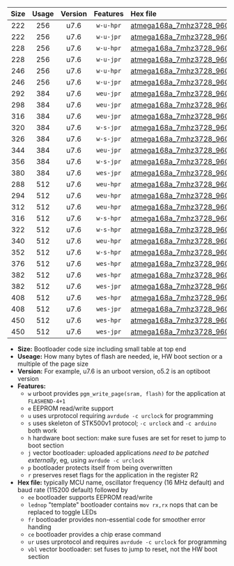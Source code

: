 |Size|Usage|Version|Features|Hex file|
|:-:|:-:|:-:|:-:|:--|
|222|256|u7.6|`w-u-hpr`|[atmega168a_7mhz3728_9600bps_ur.hex](https://raw.githubusercontent.com/stefanrueger/urboot/main//atmega168a_7mhz3728_9600bps_ur.hex)|
|222|256|u7.6|`w-u-jpr`|[atmega168a_7mhz3728_9600bps_ur_vbl.hex](https://raw.githubusercontent.com/stefanrueger/urboot/main//atmega168a_7mhz3728_9600bps_ur_vbl.hex)|
|228|256|u7.6|`w-u-hpr`|[atmega168a_7mhz3728_9600bps_lednop_ur.hex](https://raw.githubusercontent.com/stefanrueger/urboot/main//atmega168a_7mhz3728_9600bps_lednop_ur.hex)|
|228|256|u7.6|`w-u-jpr`|[atmega168a_7mhz3728_9600bps_lednop_ur_vbl.hex](https://raw.githubusercontent.com/stefanrueger/urboot/main//atmega168a_7mhz3728_9600bps_lednop_ur_vbl.hex)|
|246|256|u7.6|`w-u-hpr`|[atmega168a_7mhz3728_9600bps_lednop_fr_ur.hex](https://raw.githubusercontent.com/stefanrueger/urboot/main//atmega168a_7mhz3728_9600bps_lednop_fr_ur.hex)|
|246|256|u7.6|`w-u-jpr`|[atmega168a_7mhz3728_9600bps_lednop_fr_ur_vbl.hex](https://raw.githubusercontent.com/stefanrueger/urboot/main//atmega168a_7mhz3728_9600bps_lednop_fr_ur_vbl.hex)|
|292|384|u7.6|`weu-jpr`|[atmega168a_7mhz3728_9600bps_ee_ur_vbl.hex](https://raw.githubusercontent.com/stefanrueger/urboot/main//atmega168a_7mhz3728_9600bps_ee_ur_vbl.hex)|
|298|384|u7.6|`weu-jpr`|[atmega168a_7mhz3728_9600bps_ee_lednop_ur_vbl.hex](https://raw.githubusercontent.com/stefanrueger/urboot/main//atmega168a_7mhz3728_9600bps_ee_lednop_ur_vbl.hex)|
|316|384|u7.6|`weu-jpr`|[atmega168a_7mhz3728_9600bps_ee_lednop_fr_ur_vbl.hex](https://raw.githubusercontent.com/stefanrueger/urboot/main//atmega168a_7mhz3728_9600bps_ee_lednop_fr_ur_vbl.hex)|
|320|384|u7.6|`w-s-jpr`|[atmega168a_7mhz3728_9600bps_vbl.hex](https://raw.githubusercontent.com/stefanrueger/urboot/main//atmega168a_7mhz3728_9600bps_vbl.hex)|
|326|384|u7.6|`w-s-jpr`|[atmega168a_7mhz3728_9600bps_lednop_vbl.hex](https://raw.githubusercontent.com/stefanrueger/urboot/main//atmega168a_7mhz3728_9600bps_lednop_vbl.hex)|
|344|384|u7.6|`weu-jpr`|[atmega168a_7mhz3728_9600bps_ee_lednop_fr_ce_ur_vbl.hex](https://raw.githubusercontent.com/stefanrueger/urboot/main//atmega168a_7mhz3728_9600bps_ee_lednop_fr_ce_ur_vbl.hex)|
|356|384|u7.6|`w-s-jpr`|[atmega168a_7mhz3728_9600bps_lednop_fr_vbl.hex](https://raw.githubusercontent.com/stefanrueger/urboot/main//atmega168a_7mhz3728_9600bps_lednop_fr_vbl.hex)|
|380|384|u7.6|`wes-jpr`|[atmega168a_7mhz3728_9600bps_ee_vbl.hex](https://raw.githubusercontent.com/stefanrueger/urboot/main//atmega168a_7mhz3728_9600bps_ee_vbl.hex)|
|288|512|u7.6|`weu-hpr`|[atmega168a_7mhz3728_9600bps_ee_ur.hex](https://raw.githubusercontent.com/stefanrueger/urboot/main//atmega168a_7mhz3728_9600bps_ee_ur.hex)|
|294|512|u7.6|`weu-hpr`|[atmega168a_7mhz3728_9600bps_ee_lednop_ur.hex](https://raw.githubusercontent.com/stefanrueger/urboot/main//atmega168a_7mhz3728_9600bps_ee_lednop_ur.hex)|
|312|512|u7.6|`weu-hpr`|[atmega168a_7mhz3728_9600bps_ee_lednop_fr_ur.hex](https://raw.githubusercontent.com/stefanrueger/urboot/main//atmega168a_7mhz3728_9600bps_ee_lednop_fr_ur.hex)|
|316|512|u7.6|`w-s-hpr`|[atmega168a_7mhz3728_9600bps.hex](https://raw.githubusercontent.com/stefanrueger/urboot/main//atmega168a_7mhz3728_9600bps.hex)|
|322|512|u7.6|`w-s-hpr`|[atmega168a_7mhz3728_9600bps_lednop.hex](https://raw.githubusercontent.com/stefanrueger/urboot/main//atmega168a_7mhz3728_9600bps_lednop.hex)|
|340|512|u7.6|`weu-hpr`|[atmega168a_7mhz3728_9600bps_ee_lednop_fr_ce_ur.hex](https://raw.githubusercontent.com/stefanrueger/urboot/main//atmega168a_7mhz3728_9600bps_ee_lednop_fr_ce_ur.hex)|
|352|512|u7.6|`w-s-hpr`|[atmega168a_7mhz3728_9600bps_lednop_fr.hex](https://raw.githubusercontent.com/stefanrueger/urboot/main//atmega168a_7mhz3728_9600bps_lednop_fr.hex)|
|376|512|u7.6|`wes-hpr`|[atmega168a_7mhz3728_9600bps_ee.hex](https://raw.githubusercontent.com/stefanrueger/urboot/main//atmega168a_7mhz3728_9600bps_ee.hex)|
|382|512|u7.6|`wes-hpr`|[atmega168a_7mhz3728_9600bps_ee_lednop.hex](https://raw.githubusercontent.com/stefanrueger/urboot/main//atmega168a_7mhz3728_9600bps_ee_lednop.hex)|
|382|512|u7.6|`wes-jpr`|[atmega168a_7mhz3728_9600bps_ee_lednop_vbl.hex](https://raw.githubusercontent.com/stefanrueger/urboot/main//atmega168a_7mhz3728_9600bps_ee_lednop_vbl.hex)|
|408|512|u7.6|`wes-hpr`|[atmega168a_7mhz3728_9600bps_ee_lednop_fr.hex](https://raw.githubusercontent.com/stefanrueger/urboot/main//atmega168a_7mhz3728_9600bps_ee_lednop_fr.hex)|
|408|512|u7.6|`wes-jpr`|[atmega168a_7mhz3728_9600bps_ee_lednop_fr_vbl.hex](https://raw.githubusercontent.com/stefanrueger/urboot/main//atmega168a_7mhz3728_9600bps_ee_lednop_fr_vbl.hex)|
|450|512|u7.6|`wes-hpr`|[atmega168a_7mhz3728_9600bps_ee_lednop_fr_ce.hex](https://raw.githubusercontent.com/stefanrueger/urboot/main//atmega168a_7mhz3728_9600bps_ee_lednop_fr_ce.hex)|
|450|512|u7.6|`wes-jpr`|[atmega168a_7mhz3728_9600bps_ee_lednop_fr_ce_vbl.hex](https://raw.githubusercontent.com/stefanrueger/urboot/main//atmega168a_7mhz3728_9600bps_ee_lednop_fr_ce_vbl.hex)|

- **Size:** Bootloader code size including small table at top end
- **Useage:** How many bytes of flash are needed, ie, HW boot section or a multiple of the page size
- **Version:** For example, u7.6 is an urboot version, o5.2 is an optiboot version
- **Features:**
  + `w` urboot provides `pgm_write_page(sram, flash)` for the application at `FLASHEND-4+1`
  + `e` EEPROM read/write support
  + `u` uses urprotocol requiring `avrdude -c urclock` for programming
  + `s` uses skeleton of STK500v1 protocol; `-c urclock` and `-c arduino` both work
  + `h` hardware boot section: make sure fuses are set for reset to jump to boot section
  + `j` vector bootloader: uploaded applications *need to be patched externally*, eg, using `avrdude -c urclock`
  + `p` bootloader protects itself from being overwritten
  + `r` preserves reset flags for the application in the register R2
- **Hex file:** typically MCU name, oscillator frequency (16 MHz default) and baud rate (115200 default) followed by
  + `ee` bootloader supports EEPROM read/write
  + `lednop` "template" bootloader contains `mov rx,rx` nops that can be replaced to toggle LEDs
  + `fr` bootloader provides non-essential code for smoother error handing
  + `ce` bootloader provides a chip erase command
  + `ur` uses urprotocol and requires `avrdude -c urclock` for programming
  + `vbl` vector bootloader: set fuses to jump to reset, not the HW boot section
